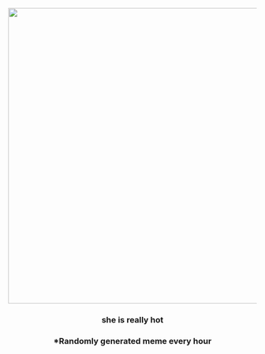 <p align="center">
        <img src="https://i.redd.it/i0qkgk1h9cn81.jpg" width="600" height="600">
        </p>
        <h3 align="center">she is really hot</h3>
        <h3 align="center">*Randomly generated meme every hour</h3>
    